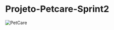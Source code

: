 # Projeto-Petcare-Sprint2
![PetCare](https://github.com/user-attachments/assets/c0fd5716-3211-49af-afa9-4658e2f318a2)
